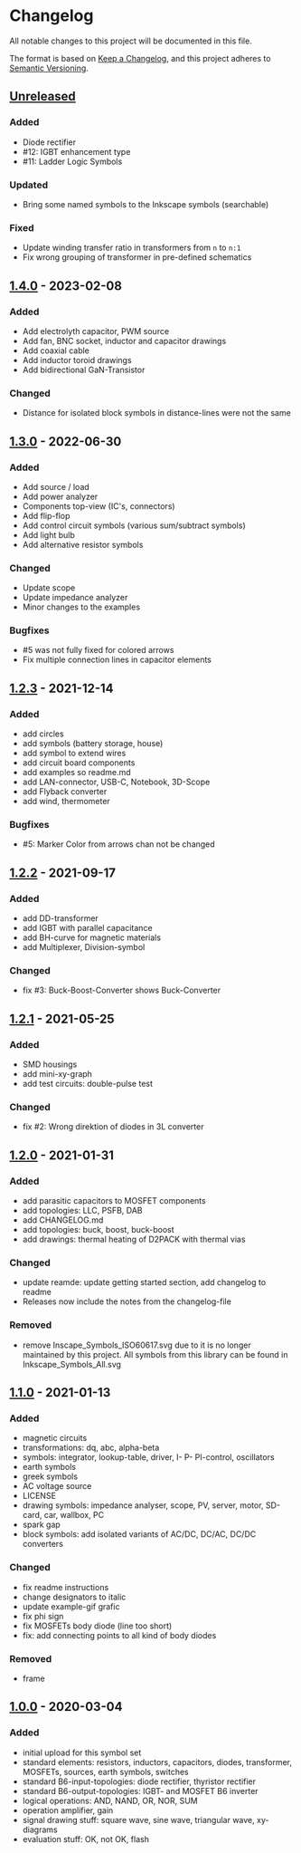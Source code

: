 # Changelog
All notable changes to this project will be documented in this file.

The format is based on [Keep a Changelog](https://keepachangelog.com/en/1.0.0/),
and this project adheres to [Semantic Versioning](https://semver.org/spec/v2.0.0.html).

## [Unreleased]
### Added
 - Diode rectifier
 - #12: IGBT enhancement type
 - #11: Ladder Logic Symbols
### Updated
 - Bring some named symbols to the Inkscape symbols (searchable)
### Fixed
 - Update winding transfer ratio in transformers from `n` to `n:1`
 - Fix wrong grouping of transformer in pre-defined schematics

## [1.4.0] - 2023-02-08
### Added
 - Add electrolyth capacitor, PWM source
 - Add fan, BNC socket, inductor and capacitor drawings
 - Add coaxial cable
 - Add inductor toroid drawings
 - Add bidirectional GaN-Transistor
### Changed
 - Distance for isolated block symbols in distance-lines were not the same

## [1.3.0] - 2022-06-30
### Added
 - Add source / load
 - Add power analyzer
 - Components top-view (IC's, connectors)
 - Add flip-flop
 - Add control circuit symbols (various sum/subtract symbols)
 - Add light bulb
 - Add alternative resistor symbols
 
### Changed
 - Update scope
 - Update impedance analyzer
 - Minor changes to the examples

### Bugfixes
 - #5 was not fully fixed for colored arrows
 - Fix multiple connection lines in capacitor elements
 

## [1.2.3] - 2021-12-14
### Added
- add circles
- add symbols (battery storage, house)
- add symbol to extend wires
- add circuit board components
- add examples so readme.md
- add LAN-connector, USB-C, Notebook, 3D-Scope
- add Flyback converter
- add wind, thermometer

### Bugfixes
- #5: Marker Color from arrows chan not be changed

## [1.2.2] - 2021-09-17
### Added
- add DD-transformer
- add IGBT with parallel capacitance
- add BH-curve for magnetic materials
- add Multiplexer, Division-symbol
### Changed
- fix #3: Buck-Boost-Converter shows Buck-Converter

## [1.2.1] - 2021-05-25
### Added
- SMD housings
- add mini-xy-graph
- add test circuits: double-pulse test
### Changed
- fix #2: Wrong direktion of diodes in 3L converter

## [1.2.0] - 2021-01-31
### Added
- add parasitic capacitors to MOSFET components
- add topologies: LLC, PSFB, DAB
- add CHANGELOG.md
- add topologies: buck, boost, buck-boost
- add drawings: thermal heating of D2PACK with thermal vias

### Changed
- update reamde: update getting started section, add changelog to readme
- Releases now include the notes from the changelog-file

### Removed
- remove Inscape_Symbols_ISO60617.svg due to it is no longer maintained by this project. All symbols from this library can be found in Inkscape_Symbols_All.svg

## [1.1.0] - 2021-01-13
### Added
- magnetic circuits
- transformations: dq, abc, alpha-beta
- symbols: integrator, lookup-table, driver, I- P- PI-control, oscillators
- earth symbols
- greek symbols
- AC voltage source
- LICENSE
- drawing symbols: impedance analyser, scope, PV, server, motor, SD-card, car, wallbox, PC
- spark gap
- block symbols: add isolated variants of AC/DC, DC/AC, DC/DC converters

### Changed
- fix readme instructions
- change designators to italic
- update example-gif grafic
- fix phi sign
- fix MOSFETs body diode (line too short)
- fix: add connecting points to all kind of body diodes

### Removed
- frame

## [1.0.0] - 2020-03-04
### Added
- initial upload for this symbol set
- standard elements: resistors, inductors, capacitors, diodes, transformer, MOSFETs, sources, earth symbols, switches
- standard B6-input-topologies: diode rectifier, thyristor rectifier
- standard B6-output-topologies: IGBT- and MOSFET B6 inverter
- logical operations: AND, NAND, OR, NOR, SUM
- operation amplifier, gain
- signal drawing stuff: square wave, sine wave, triangular wave, xy-diagrams
- evaluation stuff: OK, not OK, flash

[Unreleased]: https://github.com/upb-lea/Inkscape_electric_Symbols/compare/1.4.0...HEAD
[1.4.0]: https://github.com/upb-lea/Inkscape_electric_Symbols/compare/1.3.0...1.4.0
[1.3.0]: https://github.com/upb-lea/Inkscape_electric_Symbols/compare/1.2.3...1.3.0
[1.2.3]: https://github.com/upb-lea/Inkscape_electric_Symbols/compare/1.2.2...1.2.3
[1.2.2]: https://github.com/upb-lea/Inkscape_electric_Symbols/compare/1.2.1...1.2.2
[1.2.1]: https://github.com/upb-lea/Inkscape_electric_Symbols/compare/1.2.0...1.2.1
[1.2.0]: https://github.com/upb-lea/Inkscape_electric_Symbols/compare/1.1.0...1.2.0
[1.1.0]: https://github.com/upb-lea/Inkscape_electric_Symbols/compare/1.0.0...1.1.0
[1.0.0]: https://github.com/upb-lea/Inkscape_electric_Symbols/compare/1.0.0...1.0.0
